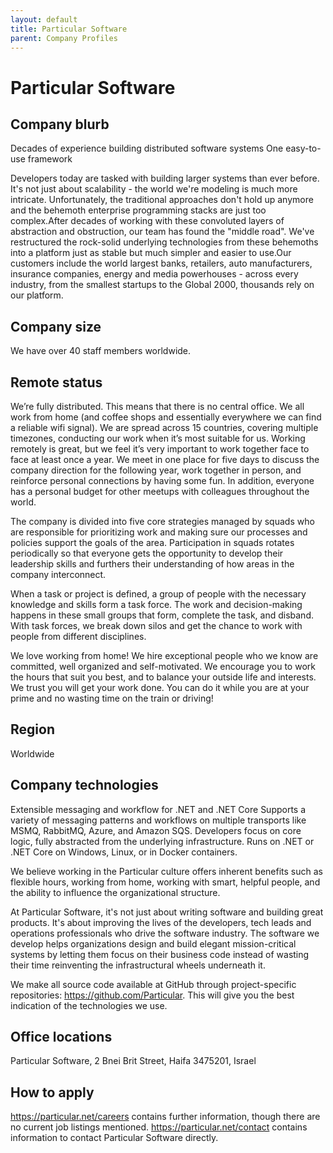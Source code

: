```yaml
---
layout: default
title: Particular Software
parent: Company Profiles
---
```


# Particular Software

## Company blurb
Decades of experience building distributed software systems
One easy-to-use framework

Developers today are tasked with building larger systems than ever before. It's not just about scalability - the world we're modeling is much more intricate. Unfortunately, the traditional approaches don't hold up anymore and the behemoth enterprise programming stacks are just too complex.After decades of working with these convoluted layers of abstraction and obstruction, our team has found the "middle road". We've restructured the rock-solid underlying technologies from these behemoths into a platform just as stable but much simpler and easier to use.Our customers include the world largest banks, retailers, auto manufacturers, insurance companies, energy and media powerhouses - across every industry, from the smallest startups to the Global 2000, thousands rely on our platform.

## Company size

We have over 40 staff members worldwide.

## Remote status

We’re fully distributed. This means that there is no central office. We all work from home (and coffee shops and essentially everywhere we can find a reliable wifi signal). We are spread across 15 countries, covering multiple timezones, conducting our work when it’s most suitable for us. Working remotely is great, but we feel it’s very important to work together face to face at least once a year. We meet in one place for five days to discuss the company direction for the following year, work together in person, and reinforce personal connections by having some fun. In addition, everyone has a personal budget for other meetups with colleagues throughout the world.

The company is divided into five core strategies managed by squads who are responsible for prioritizing work and making sure our processes and policies support the goals of the area. Participation in squads rotates periodically so that everyone gets the opportunity to develop their leadership skills and furthers their understanding of how areas in the company interconnect.

When a task or project is defined, a group of people with the necessary knowledge and skills form a task force. The work and decision-making happens in these small groups that form, complete the task, and disband. With task forces, we break down silos and get the chance to work with people from different disciplines.

We love working from home! We hire exceptional people who we know are committed, well organized and self-motivated. We encourage you to work the hours that suit you best, and to balance your outside life and interests. We trust you will get your work done. You can do it while you are at your prime and no wasting time on the train or driving!

## Region

Worldwide

## Company technologies

Extensible messaging and workflow for .NET and .NET Core
Supports a variety of messaging patterns and workflows on multiple transports like MSMQ, RabbitMQ, Azure, and Amazon SQS. Developers focus on core logic, fully abstracted from the underlying infrastructure. Runs on .NET or .NET Core on Windows, Linux, or in Docker containers.

We believe working in the Particular culture offers inherent benefits such as flexible hours, working from home, working with smart, helpful people, and the ability to influence the organizational structure.

At Particular Software, it's not just about writing software and building great products. It's about improving the lives of the developers, tech leads and operations professionals who drive the software industry. The software we develop helps organizations design and build elegant mission-critical systems by letting them focus on their business code instead of wasting their time reinventing the infrastructural wheels underneath it.

We make all source code available at GitHub through project-specific repositories: https://github.com/Particular. This will give you the best indication of the technologies we use.

## Office locations

Particular Software, 2 Bnei Brit Street, Haifa 3475201, Israel

## How to apply

https://particular.net/careers contains further information, though there are no current job listings mentioned. https://particular.net/contact contains information to contact Particular Software directly.
